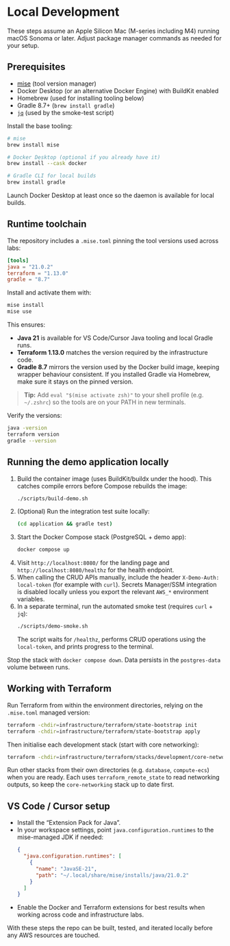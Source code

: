# Local Development

These steps assume an Apple Silicon Mac (M-series including M4) running macOS Sonoma or later. Adjust package manager commands as needed for your setup.

## Prerequisites

- [mise](https://mise.jdx.dev/) (tool version manager)
- Docker Desktop (or an alternative Docker Engine) with BuildKit enabled
- Homebrew (used for installing tooling below)
- Gradle 8.7+ (`brew install gradle`)
- [`jq`](https://stedolan.github.io/jq/) (used by the smoke-test script)

Install the base tooling:

```bash
# mise
brew install mise

# Docker Desktop (optional if you already have it)
brew install --cask docker

# Gradle CLI for local builds
brew install gradle
```

Launch Docker Desktop at least once so the daemon is available for local builds.

## Runtime toolchain

The repository includes a `.mise.toml` pinning the tool versions used across labs:

```toml
[tools]
java = "21.0.2"
terraform = "1.13.0"
gradle = "8.7"
```

Install and activate them with:

```bash
mise install
mise use
```

This ensures:

- **Java 21** is available for VS Code/Cursor Java tooling and local Gradle runs.
- **Terraform 1.13.0** matches the version required by the infrastructure code.
- **Gradle 8.7** mirrors the version used by the Docker build image, keeping wrapper behaviour consistent. If you installed Gradle via Homebrew, make sure it stays on the pinned version.

> **Tip:** Add `eval "$(mise activate zsh)"` to your shell profile (e.g. `~/.zshrc`) so the tools are on your PATH in new terminals.

Verify the versions:

```bash
java -version
terraform version
gradle --version
```

## Running the demo application locally

1. Build the container image (uses BuildKit/buildx under the hood). This catches compile errors before Compose rebuilds the image:
   ```bash
   ./scripts/build-demo.sh
   ```
2. (Optional) Run the integration test suite locally:
   ```bash
   (cd application && gradle test)
   ```
3. Start the Docker Compose stack (PostgreSQL + demo app):
   ```bash
   docker compose up
   ```
4. Visit `http://localhost:8080/` for the landing page and `http://localhost:8080/healthz` for the health endpoint.
5. When calling the CRUD APIs manually, include the header `X-Demo-Auth: local-token` (for example with `curl`). Secrets Manager/SSM integration is disabled locally unless you export the relevant `AWS_*` environment variables.
6. In a separate terminal, run the automated smoke test (requires `curl` + `jq`):
   ```bash
   ./scripts/demo-smoke.sh
   ```
   The script waits for `/healthz`, performs CRUD operations using the `local-token`, and prints progress to the terminal.

Stop the stack with `docker compose down`. Data persists in the `postgres-data` volume between runs.

## Working with Terraform

Run Terraform from within the environment directories, relying on the `.mise.toml` managed version:

```bash
terraform -chdir=infrastructure/terraform/state-bootstrap init
terraform -chdir=infrastructure/terraform/state-bootstrap apply
```

Then initialise each development stack (start with core networking):

```bash
terraform -chdir=infrastructure/terraform/stacks/development/core-networking init -migrate-state
```

Run other stacks from their own directories (e.g. `database`, `compute-ecs`) when you are ready. Each uses `terraform_remote_state` to read networking outputs, so keep the `core-networking` stack up to date first.

## VS Code / Cursor setup

- Install the “Extension Pack for Java”.
- In your workspace settings, point `java.configuration.runtimes` to the mise-managed JDK if needed:
  ```json
  {
    "java.configuration.runtimes": [
      {
        "name": "JavaSE-21",
        "path": "~/.local/share/mise/installs/java/21.0.2"
      }
    ]
  }
  ```
- Enable the Docker and Terraform extensions for best results when working across code and infrastructure labs.

With these steps the repo can be built, tested, and iterated locally before any AWS resources are touched.

